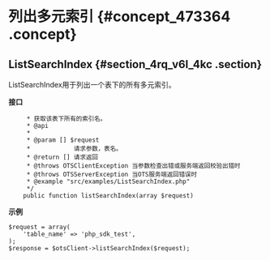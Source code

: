 # 列出多元索引 {#concept_473364 .concept}

## ListSearchIndex {#section_4rq_v6l_4kc .section}

ListSearchIndex用于列出一个表下的所有多元索引。

 **接口** 

``` {#codeblock_s9y_g3i_r0b}
     * 获取该表下所有的索引名。
     * @api
     *
     * @param [] $request
     *            请求参数，表名。
     * @return [] 请求返回
     * @throws OTSClientException 当参数检查出错或服务端返回校验出错时
     * @throws OTSServerException 当OTS服务端返回错误时
     * @example "src/examples/ListSearchIndex.php" 
     */
    public function listSearchIndex(array $request)
```

 **示例** 

``` {#codeblock_dhr_9u8_v1r}
$request = array(
    'table_name' => 'php_sdk_test',
);
$response = $otsClient->listSearchIndex($request);
```

